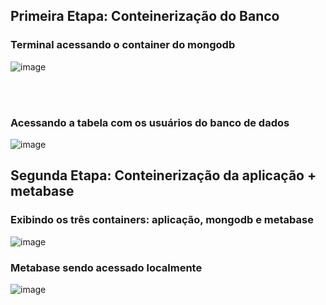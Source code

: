 ## Primeira Etapa: Conteinerização do Banco

### Terminal acessando o container do mongodb
![image](https://user-images.githubusercontent.com/54580766/214973932-27849ba1-fec6-4a16-8194-b219f43901dd.png)

<br/>
<br/>

### Acessando a tabela com os usuários do banco de dados
![image](https://user-images.githubusercontent.com/54580766/214974105-a68d5bf4-b388-4486-bf8c-0f436a3050e6.png)


## Segunda Etapa: Conteinerização da aplicação + metabase

### Exibindo os três containers: aplicação, mongodb e metabase
![image](https://user-images.githubusercontent.com/54580766/214981937-035ea23d-0bfd-49dd-b364-b0627814792b.png)

### Metabase sendo acessado localmente
![image](https://user-images.githubusercontent.com/54580766/214982265-a7ea7d40-0418-4118-8ee0-7d9e6fed0b18.png)
